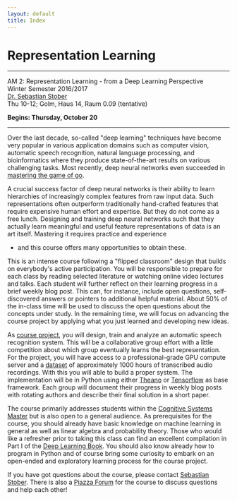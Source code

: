 ```yaml
---
layout: default
title: Index
---
```


# Representation Learning
---------------------------------

AM 2: Representation Learning - from a Deep Learning Perspective  
Winter Semester 2016/2017  
[Dr. Sebastian Stober](http://www.uni-potsdam.de/mlcog/)  
Thu 10-12; Golm, Haus 14, Raum 0.09 (tentative)  

**Begins: Thursday, October 20**

---

Over the last decade, so-called "deep learning" techniques have become very popular in various application domains such as computer vision, automatic speech recognition, natural language processing, and bioinformatics where they produce state-of-the-art results on various challenging tasks.
Most recently, deep neural networks even succeeded in [mastering the game of go](http://www.nature.com/news/google-ai-algorithm-masters-ancient-game-of-go-1.19234).

A crucial success factor of deep neural networks is their ability to learn hierarchies of increasingly complex features from raw input data.
Such representations often outperform traditionally hand-crafted features that require expensive human effort and expertise.
But they do not come as a free lunch. 
Designing and training deep neural networks such that they actually learn meaningful and useful feature representations of data is an art itself.
Mastering it requires practice and experience
- and this course offers many opportunities to obtain these.

This is an intense course following a "flipped classroom" design that builds on everybody's active participation.
You will be responsible to prepare for each class by reading selected literature or watching online video lectures and talks.
Each student will further reflect on their learning progress in a brief weekly blog post.
This can, for instance, include open questions, self-discovered answers or pointers to additional helpful material.
About 50% of the in-class time will be used to discuss the open questions about the concepts under study.
In the remaining time, we will focus on advancing the course project by applying what you just learned and developing new ideas.

As [course project](project.html), you will design, train and analyze an automatic speech recognition system.
This will be a collaborative group effort with a little competition about which group eventually learns the best representation.
For the project, you will have access to a professional-grade GPU compute server and a [dataset](http://www.openslr.org/12/) of approximately 1000 hours of transcribed audio recordings.
With this you will able to build a proper system.
The implementation will be in Python using either [Theano](https://github.com/Theano/Theano) or [Tensorflow](https://www.tensorflow.org/) as base framework.
Each group will document their progress in weekly blog posts with rotating authors 
and describe their final solution in a short paper.

The course primarily addresses students within the [Cognitive Systems Master](http://www.uni-potsdam.de/en/studium/what-to-study/masterstudium/master-a-z/cognitive-systems.html) but is also open to a general audience.
As prerequisites for the course, you should already have basic knowledge on machine learning in general as well as linear algebra and probability theory. 
Those who would like a refresher prior to taking this class can find an excellent compilation in Part I of the [Deep Learning Book](http://www.deeplearningbook.org/).
You should also know already how to program in Python
and of course bring some curiosity to embark on an open-ended and exploratory learning process for the course project.

If you have got questions about the course, please contact [Sebastian Stober](mailto:sstober@uni-potsdam.de).
There is also a [Piazza Forum](https://piazza.com/uni-potsdam.de/winter2017/am2) for the course to discuss questions and help each other!